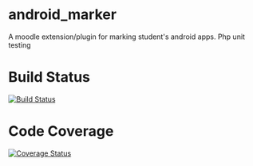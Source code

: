 # android_marker
A moodle extension/plugin for marking student's android apps. Php unit testing

# Build Status
[![Build Status](https://travis-ci.com/OpenSauce-Wits/android_marker.svg?branch=master)](https://travis-ci.com/OpenSauce-Wits/android_marker)

# Code Coverage
[![Coverage Status](https://coveralls.io/repos/github/OpenSauce-Wits/android_marker/badge.svg?branch=PhpTesting)](https://coveralls.io/github/OpenSauce-Wits/android_marker?branch=PhpTesting)
